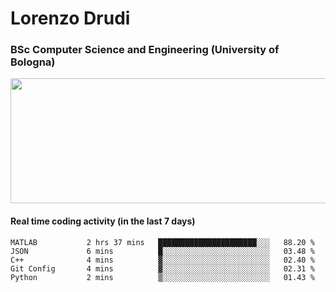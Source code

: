# Lorenzo Drudi
### BSc Computer Science and Engineering (University of Bologna)

<img src="https://github-readme-stats-lorenzodrudi.vercel.app/api?username=LorenzoDrudi&count_private=true&show_icons=true&theme=gruvbox" height=200px width=550px>

<!---Use wakatime plugins to track the coding time--->
#### Real time coding activity (in the last 7 days)
<!--START_SECTION:waka-->

```text
MATLAB           2 hrs 37 mins   ██████████████████████░░░   88.20 %
JSON             6 mins          █░░░░░░░░░░░░░░░░░░░░░░░░   03.48 %
C++              4 mins          ▓░░░░░░░░░░░░░░░░░░░░░░░░   02.40 %
Git Config       4 mins          ▓░░░░░░░░░░░░░░░░░░░░░░░░   02.31 %
Python           2 mins          ▒░░░░░░░░░░░░░░░░░░░░░░░░   01.43 %
```

<!--END_SECTION:waka-->
